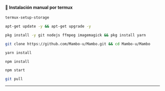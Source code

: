 #### **🌺 Instalación manual por termux**

```bash
termux-setup-storage
```

```bash
apt-get update -y && apt-get upgrade -y
```

```bash
pkg install -y git nodejs ffmpeg imagemagick && pkg install yarn 
```

```bash
git clone https://github.com/Mambo-u/Mambo.git && cd Mambo-u/Mambo
```

```bash
yarn install
```

```bash
npm install
```

```bash
npm start
```
```bash
git pull
```
---
